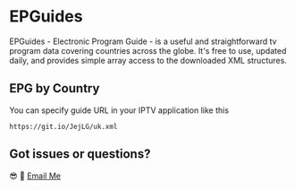 # EPGuides

EPGuides - Electronic Program Guide - is a useful and straightforward tv program data covering countries across the globe. It's free to use, updated daily, and provides simple array access to the downloaded XML structures.

## EPG by Country

You can specify guide URL in your IPTV application like this

```shell
https://git.io/JejLG/uk.xml
```

## Got issues or questions?

:sunglasses: :wave: [Email Me](mailto:oketunjifinbarrs@gmail.com)